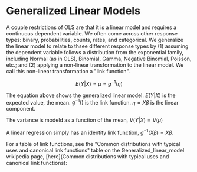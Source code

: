 # Generalized Linear Models

A couple restrictions of OLS are that it is a linear model and requires a continuous dependent variable. 
We often come across other response types: binary, probabilities, counts, rates, and categorical. 
We generalize the linear model to relate to thsee different response types by (1) assuming the dependent variable 
follows a distribution from the exponential family, including Normal (as in OLS), Binomial, Gamma, 
Negative Binomial, Poisson, etc.; and (2) applying a non-linear transformation to the linear model. 
We call this non-linear transformation a "link function". 

$$E(Y|X)  = \mu = g^{-1}(\eta)$$

The equation above shows the generalized linear model. $E(Y|X)$ is the expected value, the mean. 
$g^{-1}()$ is the link function. $\eta=X\beta$ is the linear component.

The variance is modeld as a function of the mean, $V(Y|X) = V(\mu)$

A linear regression simply has an identity link function, $g^{-1}(X\beta)=X\beta$.

For a table of link functions, see the "Common distributions with typical uses and canonical link functions" table 
on the Generalized_linear_model wikipedia page, [here](Common distributions with typical uses and canonical link functions):

